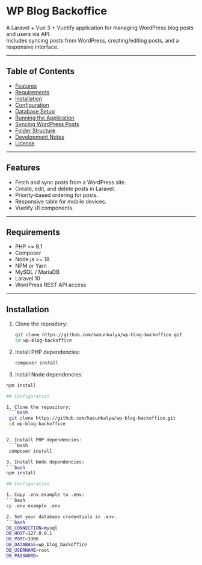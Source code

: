 # WP Blog Backoffice

A Laravel + Vue 3 + Vuetify application for managing WordPress blog posts and users via API.  
Includes syncing posts from WordPress, creating/editing posts, and a responsive interface.

---

## Table of Contents

- [Features](#features)  
- [Requirements](#requirements)  
- [Installation](#installation)  
- [Configuration](#configuration)  
- [Database Setup](#database-setup)  
- [Running the Application](#running-the-application)  
- [Syncing WordPress Posts](#syncing-wordpress-posts)  
- [Folder Structure](#folder-structure)  
- [Development Notes](#development-notes)  
- [License](#license)  

---

## Features

- Fetch and sync posts from a WordPress site.  
- Create, edit, and delete posts in Laravel.  
- Priority-based ordering for posts.  
- Responsive table for mobile devices.  
- Vuetify UI components.  

---

## Requirements

- PHP >= 8.1  
- Composer  
- Node.js >= 18  
- NPM or Yarn  
- MySQL / MariaDB  
- Laravel 10  
- WordPress REST API access  

---

## Installation

1. Clone the repository:
   ```bash
   git clone https://github.com/kasunkalya/wp-blog-backoffice.git
   cd wp-blog-backoffice


2. Install PHP dependencies:
   ```bash
   composer install

3. Install Node dependencies:
  ```bash
  npm install

## Configuration

1. Clone the repository:
   ```bash
   git clone https://github.com/kasunkalya/wp-blog-backoffice.git
   cd wp-blog-backoffice


2. Install PHP dependencies:
   ```bash
   composer install

3. Install Node dependencies:
  ```bash
  npm install
 
## Configuration

1. Copy .env.example to .env:
  ```bash
  cp .env.example .env

2. Set your database credentials in .env:
  ```bash
DB_CONNECTION=mysql
DB_HOST=127.0.0.1
DB_PORT=3306
DB_DATABASE=wp_blog_backoffice
DB_USERNAME=root
DB_PASSWORD=
